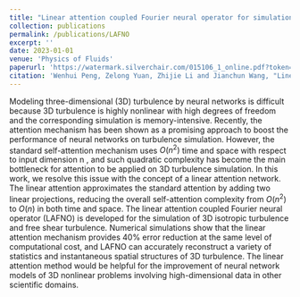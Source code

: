 ```yaml
---
title: "Linear attention coupled Fourier neural operator for simulation of three-dimensional turbulence"
collection: publications
permalink: /publications/LAFNO
excerpt: ''
date: 2023-01-01
venue: 'Physics of Fluids'
paperurl: 'https://watermark.silverchair.com/015106_1_online.pdf?token=AQECAHi208BE49Ooan9kkhW_Ercy7Dm3ZL_9Cf3qfKAc485ysgAABXwwggV4BgkqhkiG9w0BBwagggVpMIIFZQIBADCCBV4GCSqGSIb3DQEHATAeBglghkgBZQMEAS4wEQQMUOffwV2GYH5rxwHtAgEQgIIFL0LOaiObQoifhfQKr2Ym9cbercuXyKxgAPoA2dpj211tfeM0V_ac3NTd27tHIdos5UGffIyTx_4Va6K0Zht3_1o8mZHdjUNtm8Z9vzZ5Ir4gnNFSy2TJE7Ds5lTyRw8Qf9MdG7TaiMNwSOEy2c9M73P4gLZJyclMFXCnNjC9_LoZ4M7W36q1KvGQm2smDhP3wcJDatmST31w_P_FWh42lmJq0FbuOmKlR4hKOb1UyEtr7zaEf0fADTTHTtRuVltGTi6AORhYFAej4JMZq8AuFqxF6G-nhgT-MXotGJcDApkOte8kUkZOEsK4FVHTPgn6loEr5TdgVwwAw3c9SqCkfcU2hXJDr2L0xPiFAbxp_IW4XpLVCXVT2A3SLrlmluCiiM8mACnZ09d87S85-AECrlEYkGFN-1GtzYdGScZhC8_KVfhVSfCoJ7PHkGmTNS9UeUaN877YUcl7NACthwDpSniHB-MpyRHV2wJaGn16rNgBIuMtSL4JT5YfcZUDnNKW7XtAstPSzrHspsBUM67GvFwHc4CLJO327DmwhDRpL_Qo6iFdNheUCYGb1JZpVyQa9smm3_QPt2VV0duoFuZgY_hGWfrtdaWMZ_18oj4dNSPoHc9iFeLw9LepiDNpHvBVPP9w8lsCvWcKmuVP1RqDlSXUFwwFsJ7CaDe4eZqYsu6bOzQSlXPK9VtSxQTeBqiPT6Xw-n-cR6eiR9K448ac_s2sZ8wnnk2sydcOwN40OZs5ViWlDoo3o_7o1cauStnxZT3YGWjeL8can-MTlBzBTNlPgXtxvktr2NZEZoXg5J4O-8xOIxGL-CwIOhtHrRMr1sVisogaVBQTvvvRCCyGwRNi-UdgJlq8Gdnv7ppuC7P1E0GgHMDDKwMECi40RAR9yuSGDZN116cp_c4H9k4QKHBsaoMguPnYxZgX7ZVrAO-emYqlWBmvn1qW4LchHx1HKUBTiWeK5mHekAz2LPUDIlnhpUDADfVa-8pzhoV9_M1Ck6Ufq-VSMiyTg8OrLGi2TPeEneJ3aSCmarK07jk6KjNEHtnirb8gg6_o9_7s7dcYJrt1k94eXGl0k3PBuOYw80y_dckvxK4dIXKqyWZzNY4-nlIlgMWhxwoHhA8_PM_rt5hxzTG8fzRpd99krCr9xJtftg5da2eXxpBcprMajWay0C09iUxMPEavcfFx9aE8Ccc-J7qMrFenHf3aRIrrm1-oIqzP8grXZqaYReHaBiRdeLQt9c-f0mzrd7rJAVhxpY5ZApS46ToTmUfn02VbiMMnHEni1Qlgz_fJ3AZL_R64q_mSfzUPBdoyaO6brkh21RHfJnQdBFC4EjCRGsGLBWFuLWKeIL5-3p6NqitKMvSMTcjoo06Mw5_LL27ExGigEk4yk8AvnPh0TF8xb7nx9D74lHURdlgYfru0qr9cH5l6Hm9Fw78qokhyxzTOH5uVhpzdYuvWizF7r6F9O-8lUUn4s96Nn8AZLaLcV66niTyD02V-8fINepyqBWqQtE_d0Z-e4aUtlwunkfkclJaTSaK6aUcM7rU9FADxQDoBLSRtPS763Kr_HfXrh47I44DrEMYb76_CTPd54HPTSIOftdFOkyN2BbvfruEXjzj4V43XJWQQDiotu5wNE2UAMqfsIaReh7IByN_oG0NQqSgKGL4IwN4z1bsh7TS1i-OsvxViDWeArS1k9QqkcEjBUCgBYcv4L1f5lZ1FpvLBXGtt-Q0v-seEDdAdt-k2U9Sj1HfGnwZp3nMaQNRQiMhr4nA'
citation: 'Wenhui Peng, Zelong Yuan, Zhijie Li and Jianchun Wang, "Linear attention coupled Fourier neural operator for simulation of three-dimensional turbulence." Physics of Fluids 35.1 (2023).'
---
```

Modeling three-dimensional (3D) turbulence by neural networks is difficult because 3D turbulence is highly nonlinear with high degrees of freedom and the corresponding simulation is memory-intensive. Recently, the attention mechanism has been shown as a promising approach to boost the performance of neural networks on turbulence simulation. However, the standard self-attention mechanism uses  $O(n^2)$ time and space with respect to input dimension n , and such quadratic complexity has become the main bottleneck for attention to be applied on 3D turbulence simulation. In this work, we resolve this issue with the concept of a linear attention network. The linear attention approximates the standard attention by adding two linear projections, reducing the overall self-attention complexity from $O(n^2)$ to  $O(n)$ in both time and space. The linear attention coupled Fourier neural operator (LAFNO) is developed for the simulation of 3D isotropic turbulence and free shear turbulence. Numerical simulations show that the linear attention mechanism provides 40% error reduction at the same level of computational cost, and LAFNO can accurately reconstruct a variety of statistics and instantaneous spatial structures of 3D turbulence. The linear attention method would be helpful for the improvement of neural network models of 3D nonlinear problems involving high-dimensional data in other scientific domains.
